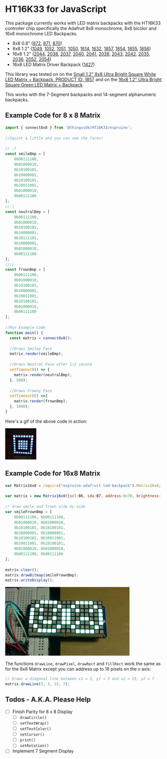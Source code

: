 # HT16K33 for JavaScript

This package currently works with LED matrix backpacks with the HT16K33 controller chip specifically the Adafruit 8x8 monochrome, 8x8 bicolor and 16x8 monochrome LED Backpacks.

* 8x8 0.8" ([872](https://www.adafruit.com/products/872), [871](https://www.adafruit.com/products/871), [870](https://www.adafruit.com/products/870))
* 8x8 1.2" ([1049](https://www.adafruit.com/products/1049), [1052](https://www.adafruit.com/products/1052), [1051](https://www.adafruit.com/products/1051), [1050](https://www.adafruit.com/products/1050), [1614](https://www.adafruit.com/products/1614), [1632](https://www.adafruit.com/products/1632), [1857](https://www.adafruit.com/products/1857), [1854](https://www.adafruit.com/products/1854), [1855](https://www.adafruit.com/products/1855), [1856](https://www.adafruit.com/products/1856))
* 16x8 1.2" ([2044](https://www.adafruit.com/products/2044), [2038](https://www.adafruit.com/products/2038), [2037](https://www.adafruit.com/products/2037), [2040](https://www.adafruit.com/products/2040), [2041](https://www.adafruit.com/products/2041), [2039](https://www.adafruit.com/products/2039), [2043](https://www.adafruit.com/products/2043), [2042](https://www.adafruit.com/products/2042), [2035](https://www.adafruit.com/products/2035), [2036](https://www.adafruit.com/products/2036), [2052](https://www.adafruit.com/products/2052), [2054](https://www.adafruit.com/products/2054))
* 16x8 LED Matrix Driver Backpack ([1427](https://www.adafruit.com/products/1427))

This library was tested on on the [Small 1.2" 8x8 Ultra Bright Square White LED Matrix + Backpack, PRODUCT ID: 1857](https://www.adafruit.com/products/1857) and on the [16x8 1.2" Ultra Bright Square Green LED Matrix + Backpack](https://www.adafruit.com/products/2042).

This works with the 7-Segment backpacks and 14-segment alphanumeric backpacks.

## Example Code for 8 x 8 Matrix

```javascript
import { connect8x8 } from '@thingssdk/HT16K33/espruino';

//Squint a little and you can see the faces!

// :)
const smileBmp = [
    0b00111100,
    0b01000010,
    0b10100101,
    0b10000001,
    0b10100101,
    0b10011001,
    0b01000010,
    0b00111100
];
//:|
const neutralBmp = [
    0b00111100,
    0b01000010,
    0b10100101,
    0b10000001,
    0b10111101,
    0b10000001,
    0b01000010,
    0b00111100
];
//:(
const frownBmp = [
    0b00111100,
    0b01000010,
    0b10100101,
    0b10000001,
    0b10011001,
    0b10100101,
    0b01000010,
    0b00111100
];

//Run Example Code
function main() {
  const matrix = connect8x8();

  //Draws Smiley Face
  matrix.render(smileBmp);

  //Draws Neutral Face after 1/2 second
  setTimeout(() => {
    matrix.render(neutralBmp);
  }, 500);

  //Draws Frowny Face
  setTimeout(() =>{
    matrix.render(frownBmp);
  }, 1000);
}
```

Here's a gif of the above code in action:

![](8x8.gif)

## Example Code for 16x8 Matrix

```javascript
var Matrix16x8 = require("espruino-adafruit-led-backpack").Matrix16x8;

var matrix = new Matrix16x8({scl:B6, sda:B7, address:0x70, brightness: 0});

// draw smile and frown side by side
var smileFrownBmp = [
    0b00111100, 0b00111100,
    0b01000010, 0b01000010,
    0b10100101, 0b10100101,
    0b10000001, 0b10000001,
    0b10100101, 0b10011001,
    0b10011001, 0b10100101,
    0b01000010, 0b01000010,
    0b00111100, 0b00111100
];

matrix.clear();
matrix.drawBitmap(smileFrownBmp);
matrix.writeDisplay();
```
![](smile_frown.jpg)

The functions `drawLine`, `drawPixel`, `drawRect` and `fillRect` work the same as for the 8x8 Matrix except you can address up to 16 pixels on the x axis:

```javascript
// Draws a diagonal line between x1 = 3, y1 = 3 and x2 = 15, y2 = 7
matrix.drawLine(3, 3, 15, 7);
```


## Todos - A.K.A. Please Help
- [ ] Finish Parity for 8 x 8 Display
  - [ ] `drawCircle()`
  - [ ] `setTextWrap()`
  - [ ] `setTextColor()`
  - [ ] `setCursor()`
  - [ ] `print()`
  - [ ] `setRotation()`
- [ ] Implement 7 Segment Display
